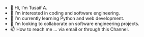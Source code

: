 - 👋 Hi, I’m Tusaif A.
- 👀 I’m interested in coding and software engineering. 
- 🌱 I’m currently learning Python and web development. 
- 💞️ I’m looking to collaborate on software engineering projects. 
- 📫 How to reach me ... via email or through this Channel.  

<!---
T2A-Development/T2A-Development is a ✨ special ✨ repository because its `README.md` (this file) appears on your GitHub profile.
You can click the Preview link to take a look at your changes.
--->
